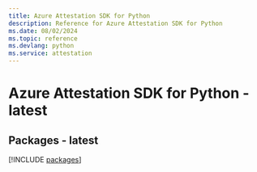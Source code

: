 ```yaml
---
title: Azure Attestation SDK for Python
description: Reference for Azure Attestation SDK for Python
ms.date: 08/02/2024
ms.topic: reference
ms.devlang: python
ms.service: attestation
---
```

# Azure Attestation SDK for Python - latest
## Packages - latest
[!INCLUDE [packages](attestation-index.md)]